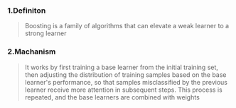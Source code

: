 ### 1.Definiton

>Boosting is a family of algorithms that can elevate a weak learner to a strong learner

### 2.Machanism

>It works by first training a base learner from the initial training set, then adjusting the distribution of training samples based on the base learner's performance, so that samples misclassified by the previous learner receive more attention in subsequent steps. This process is repeated, and the base learners are combined with weights

